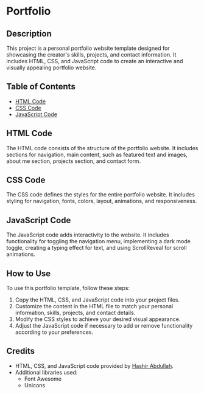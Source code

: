 # Portfolio

## Description
This project is a personal portfolio website template designed for showcasing the creator's skills, projects, and contact information. It includes HTML, CSS, and JavaScript code to create an interactive and visually appealing portfolio website.

## Table of Contents
- [HTML Code](#html-code)
- [CSS Code](#css-code)
- [JavaScript Code](#javascript-code)

## HTML Code
The HTML code consists of the structure of the portfolio website. It includes sections for navigation, main content, such as featured text and images, about me section, projects section, and contact form.

## CSS Code
The CSS code defines the styles for the entire portfolio website. It includes styling for navigation, fonts, colors, layout, animations, and responsiveness.

## JavaScript Code
The JavaScript code adds interactivity to the website. It includes functionality for toggling the navigation menu, implementing a dark mode toggle, creating a typing effect for text, and using ScrollReveal for scroll animations.

## How to Use
To use this portfolio template, follow these steps:
1. Copy the HTML, CSS, and JavaScript code into your project files.
2. Customize the content in the HTML file to match your personal information, skills, projects, and contact details.
3. Modify the CSS styles to achieve your desired visual appearance.
4. Adjust the JavaScript code if necessary to add or remove functionality according to your preferences.

## Credits
- HTML, CSS, and JavaScript code provided by [Hashir Abdullah](https://github.com/hashirabdulaziz).
- Additional libraries used:
  - Font Awesome
  - Unicons
